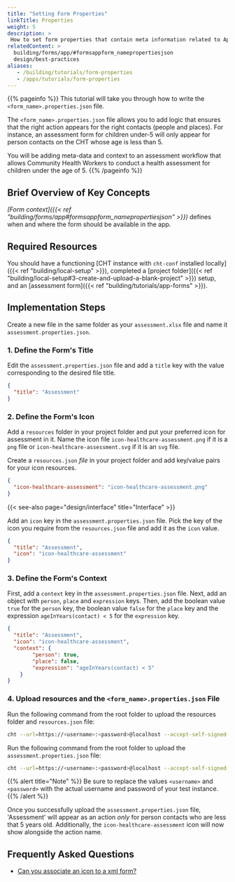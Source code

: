 ```yaml
---
title: "Setting Form Properties"
linkTitle: Properties
weight: 5
description: >
 How to set form properties that contain meta information related to App forms
relatedContent: >
  building/forms/app/#formsappform_namepropertiesjson
  design/best-practices
aliases:
   - /building/tutorials/form-properties
   - /apps/tutorials/form-properties
---
```


{{% pageinfo %}}
This tutorial will take you through how to write the `<form_name>.properties.json` file.

The `<form_name>.properties.json` file allows you to add logic that ensures that the right action appears for the right contacts (people and places). For instance, an assessment form for children under-5 will only appear for person contacts on the CHT whose age is less than 5.

You will be adding meta-data and context to an assessment workflow that allows Community Health Workers to conduct a health assessment for children under the age of 5.
{{% /pageinfo %}}

## Brief Overview of Key Concepts

*[Form context]({{< ref "building/forms/app#formsappform_namepropertiesjson" >}})* defines when and where the form should be available in the app.

## Required Resources

You should have a functioning [CHT instance with `cht-conf` installed locally]({{< ref "building/local-setup" >}}), completed a [project folder]({{< ref "building/local-setup#3-create-and-upload-a-blank-project" >}}) setup, and an [assessment form]({{< ref "building/tutorials/app-forms" >}}).

## Implementation Steps

Create a new file in the same folder as your `assessment.xlsx` file and name it `assessment.properties.json`.

### 1. Define the Form's Title

Edit the `assessment.properties.json` file and add a `title` key with the value corresponding to the desired file title.

```json
{
  "title": "Assessment"
}
```

### 2. Define the Form's Icon

Add a `resources` folder in your project folder and put your preferred icon for assessment in it. Name the icon file `icon-healthcare-assessment.png` if it is a `png` file or `icon-healthcare-assessment.svg` if it is an `svg` file.

Create a `resources.json` *file* in your project folder and add key/value pairs for your icon resources.

```json
{
  "icon-healthcare-assessment": "icon-healthcare-assessment.png"
}
```

{{< see-also page="design/interface" title="Interface" >}}

Add an `icon` key in the `assessment.properties.json` file. Pick the key of the icon you require from the `resources.json` file and add it as the `icon` value.

```json
{
  "title": "Assessment",
  "icon": "icon-healthcare-assessment"
}
```

### 3. Define the Form's Context

First, add a `context` key in the `assessment.properties.json` file. Next, add an object with `person`, `place` and `expression` keys. Then, add the boolean value `true` for the `person` key, the boolean value `false` for the `place` key and the expression `ageInYears(contact) < 5` for the `expression` key.

```json
{
  "title": "Assessment",
  "icon": "icon-healthcare-assessment",
  "context": {
        "person": true,
        "place": false,
        "expression": "ageInYears(contact) < 5"
    }
}
```

### 4. Upload resources and the `<form_name>.properties.json` File

Run the following command from the root folder to upload the resources folder and `resources.json` file:

```zsh
cht --url=https://<username>:<password>@localhost --accept-self-signed-certs upload-resources
```

Run the following command from the root folder to upload the `assessment.properties.json` file:

```zsh
cht --url=https://<username>:<password>@localhost --accept-self-signed-certs upload-app-forms -- assessment
```

{{% alert title="Note" %}} Be sure to replace the values `<username>` and `<password>` with the actual username and password of your test instance. {{% /alert %}}

Once you successfully upload the `assessment.properties.json` file, 'Assessment' will appear as an action _only_ for person contacts who are less that 5 years old. Additionally, the `icon-healthcare-assessment` icon will now show alongside the action name.

## Frequently Asked Questions

- [Can you associate an icon to a xml form?](https://forum.communityhealthtoolkit.org/t/can-you-associate-an-icon-to-a-xml-form/88)
